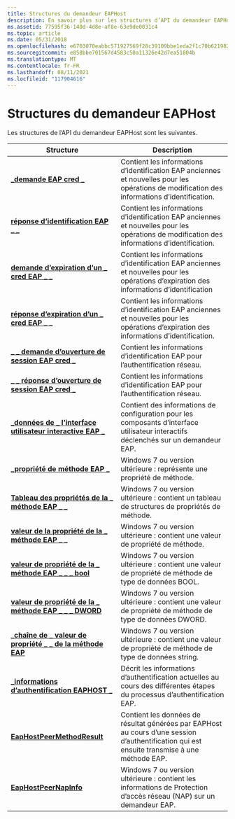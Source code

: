 ```yaml
---
title: Structures du demandeur EAPHost
description: En savoir plus sur les structures d’API du demandeur EAPHost, telles que la \_ demande EAP cred \_ et le tableau des propriétés de la \_ méthode EAP \_ \_ .
ms.assetid: 77595f36-140d-4d8e-af8e-63e9de0031c4
ms.topic: article
ms.date: 05/31/2018
ms.openlocfilehash: e6703070eabbc571927569f28c39109bbe1eda2f1c70b621982dde3ab4ac3a61
ms.sourcegitcommit: e858bbe701567d4583c50a11326e42d7ea51804b
ms.translationtype: MT
ms.contentlocale: fr-FR
ms.lasthandoff: 08/11/2021
ms.locfileid: "117904616"
---
```

# <a name="eaphost-supplicant-structures"></a>Structures du demandeur EAPHost

Les structures de l’API du demandeur EAPHost sont les suivantes.



| Structure                                                                        | Description                                                                                                          |
|----------------------------------------------------------------------------------|----------------------------------------------------------------------------------------------------------------------|
| [**\_demande EAP cred \_**](eap-cred-req.md)                                           | Contient les informations d’identification EAP anciennes et nouvelles pour les opérations de modification des informations d’identification.                                    |
| [**réponse d’identification EAP \_ \_**](eap-cred-resp.md)                                         | Contient les informations d’identification EAP anciennes et nouvelles pour les opérations de modification des informations d’identification.                                    |
| [**demande d’expiration d’un \_ cred EAP \_ \_**](/windows/desktop/api/eaptypes/ns-eaptypes-eap_cred_expiry_req)                            | Contient les informations d’identification EAP anciennes et nouvelles pour les opérations d’expiration des informations d’identification                                     |
| [**réponse d’expiration d’un \_ cred EAP \_ \_**](/previous-versions/windows/desktop/legacy/bb530539(v=vs.85))                      | Contient les informations d’identification EAP anciennes et nouvelles pour les opérations d’expiration des informations d’identification.                                    |
| [**\_ \_ demande d’ouverture de session EAP cred \_**](eap-cred-logon-req.md)                              | Contient les informations d’identification EAP pour l’authentification réseau.                                                                 |
| [**\_ \_ réponse d’ouverture de session EAP cred \_**](eap-cred-logon-resp.md)                            | Contient les informations d’identification EAP pour l’authentification réseau.                                                                 |
| [**\_données de \_ l’interface utilisateur interactive EAP \_**](/windows/desktop/api/eaptypes/ns-eaptypes-eap_interactive_ui_data)                    | Contient des informations de configuration pour les composants d’interface utilisateur interactifs déclenchés sur un demandeur EAP.            |
| [**\_propriété de méthode EAP \_**](/windows/desktop/api/EapTypes/ns-eaptypes-eap_method_property)                             | Windows 7 ou version ultérieure : représente une propriété de méthode.                                                                    |
| [**Tableau des propriétés de la \_ méthode EAP \_ \_**](/windows/desktop/api/EapTypes/ns-eaptypes-eap_method_property_array)                | Windows 7 ou version ultérieure : contient un tableau de structures de propriétés de méthode.                                                 |
| [**valeur de la propriété de la \_ méthode EAP \_ \_**](/previous-versions/windows/desktop/api/EapTypes/ns-eaptypes-eap_method_property_value)                | Windows 7 ou version ultérieure : contient une valeur de propriété de méthode.                                                                |
| [**valeur de propriété de la \_ méthode EAP \_ \_ \_ bool**](/windows/desktop/api/EapTypes/ns-eaptypes-eap_method_property_value_bool)     | Windows 7 ou version ultérieure : contient une valeur de propriété de méthode de type de données BOOL.                                                 |
| [**valeur de propriété de la \_ méthode EAP \_ \_ \_ DWORD**](/windows/desktop/api/EapTypes/ns-eaptypes-eap_method_property_value_dword)   | Windows 7 ou version ultérieure : contient une valeur de propriété de méthode de type de données DWORD.                                                |
| [**\_chaîne de \_ valeur de propriété \_ \_ de la méthode EAP**](/windows/desktop/api/EapTypes/ns-eaptypes-eap_method_property_value_string) | Windows 7 ou version ultérieure : contient une valeur de propriété de méthode de type de données string.                                               |
| [**\_informations d’authentification EAPHOST \_**](/windows/desktop/api/eaphostpeertypes/ns-eaphostpeertypes-eaphost_auth_info)                                 | Décrit les informations d’authentification actuelles au cours des différentes étapes du processus d’authentification EAP.          |
| [**EapHostPeerMethodResult**](/windows/win32/api/eaphostpeertypes/ns-eaphostpeertypes-eaphostpeermethodresult)                       | Contient les données de résultat générées par EAPHost au cours d’une session d’authentification qui est ensuite transmise à une méthode EAP. |
| [**EapHostPeerNapInfo**](/windows/win32/api/eaphostpeertypes/ns-eaphostpeertypes-eaphostpeermethodresult)                            | Windows 7 ou version ultérieure : contient les informations de Protection d’accès réseau (NAP) sur un demandeur EAP.                   |



 

 

 